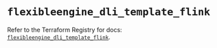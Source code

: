 # `flexibleengine_dli_template_flink`

Refer to the Terraform Registry for docs: [`flexibleengine_dli_template_flink`](https://registry.terraform.io/providers/flexibleenginecloud/flexibleengine/1.46.0/docs/resources/dli_template_flink).
